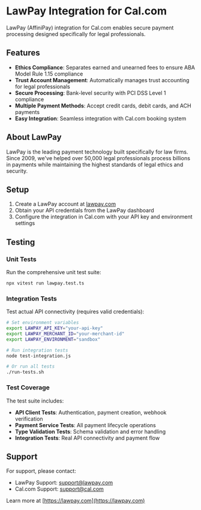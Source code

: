 # LawPay Integration for Cal.com

LawPay (AffiniPay) integration for Cal.com enables secure payment processing designed specifically for legal professionals.

## Features

- **Ethics Compliance**: Separates earned and unearned fees to ensure ABA Model Rule 1.15 compliance
- **Trust Account Management**: Automatically manages trust accounting for legal professionals
- **Secure Processing**: Bank-level security with PCI DSS Level 1 compliance
- **Multiple Payment Methods**: Accept credit cards, debit cards, and ACH payments
- **Easy Integration**: Seamless integration with Cal.com booking system

## About LawPay

LawPay is the leading payment technology built specifically for law firms. Since 2009, we've helped over 50,000 legal professionals process billions in payments while maintaining the highest standards of legal ethics and security.

## Setup

1. Create a LawPay account at [lawpay.com](https://lawpay.com)
2. Obtain your API credentials from the LawPay dashboard
3. Configure the integration in Cal.com with your API key and environment settings

## Testing

### Unit Tests

Run the comprehensive unit test suite:

```bash
npx vitest run lawpay.test.ts
```

### Integration Tests

Test actual API connectivity (requires valid credentials):

```bash
# Set environment variables
export LAWPAY_API_KEY="your-api-key"
export LAWPAY_MERCHANT_ID="your-merchant-id"
export LAWPAY_ENVIRONMENT="sandbox"

# Run integration tests
node test-integration.js

# Or run all tests
./run-tests.sh
```

### Test Coverage

The test suite includes:

- **API Client Tests**: Authentication, payment creation, webhook verification
- **Payment Service Tests**: All payment lifecycle operations
- **Type Validation Tests**: Schema validation and error handling
- **Integration Tests**: Real API connectivity and payment flow

## Support

For support, please contact:

- LawPay Support: <support@lawpay.com>
- Cal.com Support: <support@cal.com>

Learn more at [https://lawpay.com](https://lawpay.com)
